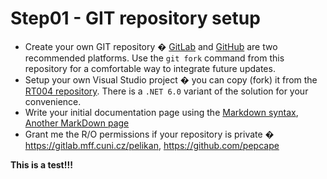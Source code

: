 # Step01 - GIT repository setup
* Create your own GIT repository � [GitLab](https://gitlab.mff.cuni.cz/) and
  [GitHub](https://github.com/) are two recommended platforms.
  Use the `git fork` command from this repository for a comfortable way to
  integrate future updates.
* Setup your own Visual Studio project � you can copy (fork) it from the
  [RT004 repository](https://github.com/pepcape/RT004/tree/main/src).
  There is a `.NET 6.0` variant of the solution for your convenience.
* Write your initial documentation page using the
  [Markdown syntax](https://docs.github.com/en/get-started/writing-on-github/getting-started-with-writing-and-formatting-on-github/basic-writing-and-formatting-syntax),
  [Another MarkDown page](https://www.markdownguide.org/basic-syntax/)
* Grant me the R/O permissions if your repository is private �
  <https://gitlab.mff.cuni.cz/pelikan>, <https://github.com/pepcape>

**This is a test!!!**